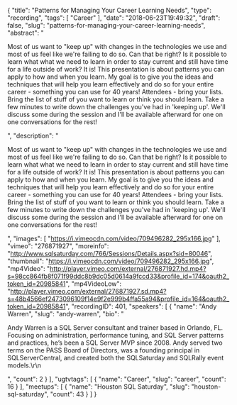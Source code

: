 {
  "title": "Patterns for Managing Your Career Learning Needs",
  "type": "recording",
  "tags": [
    "Career"
  ],
  "date": "2018-06-23T19:49:32",
  "draft": false,
  "slug": "patterns-for-managing-your-career-learning-needs",
  "abstract": "<p>Most of us want to \"keep up\" with changes in the technologies we use and most of us feel like we're failing to do so. Can that be right? Is it possible to learn what what we need to learn in order to stay current and still have time for a life outside of work? It is! This presentation is about patterns you can apply to how and when you learn. My goal is to give you the ideas and techniques that will help you learn effectively and do so for your entire career - something you can use for 40 years! Attendees - bring your lists. Bring the list of stuff of you want to learn or think you should learn. Take a few minutes to write down the challenges you've had in 'keeping up'. We'll discuss some during the session and I'll be available afterward for one on one conversations for the rest!</p>",
  "description": "<p>Most of us want to \"keep up\" with changes in the technologies we use and most of us feel like we're failing to do so. Can that be right? Is it possible to learn what what we need to learn in order to stay current and still have time for a life outside of work? It is! This presentation is about patterns you can apply to how and when you learn. My goal is to give you the ideas and techniques that will help you learn effectively and do so for your entire career - something you can use for 40 years! Attendees - bring your lists. Bring the list of stuff of you want to learn or think you should learn. Take a few minutes to write down the challenges you've had in 'keeping up'. We'll discuss some during the session and I'll be available afterward for one on one conversations for the rest!</p>",
  "images": [
    "https://i.vimeocdn.com/video/709496282_295x166.jpg"
  ],
  "vimeo": "276871927",
  "moreinfo": "http://www.sqlsaturday.com/766/Sessions/Details.aspx?sid=80046",
  "thumbnail": "https://i.vimeocdn.com/video/709496282_295x166.jpg",
  "mp4Video": "http://player.vimeo.com/external/276871927.hd.mp4?s=98cc864fb8f071f99ddc8b9dc05d0614a9fccd33&profile_id=174&oauth2_token_id=20985841",
  "mp4VideoLow": "http://player.vimeo.com/external/276871927.sd.mp4?s=48b4566ef2473096109f14e9f2e999b4ffa55a94&profile_id=164&oauth2_token_id=20985841",
  "recordingID": 401,
  "speakers": [
    {
      "name": "Andy Warren",
      "slug": "andy-warren",
      "bio": "<p>Andy Warren is a SQL Server consultant and trainer based in Orlando, FL. Focusing on administration, performance tuning, and SQL Server patterns and practices, he’s been a SQL Server MVP since 2008. Andy served two terms on the PASS Board of Directors, was a founding principal in SQLServerCentral, and created both the SQLSaturday and SQLRally event models.\r\n</p>",
      "count": 2
    }
  ],
  "ugtvtags": [
    {
      "name": "Career",
      "slug": "career",
      "count": 16
    }
  ],
  "meetups": [
    {
      "name": "Houston SQL Saturday",
      "slug": "houston-sql-saturday",
      "count": 43
    }
  ]
}
